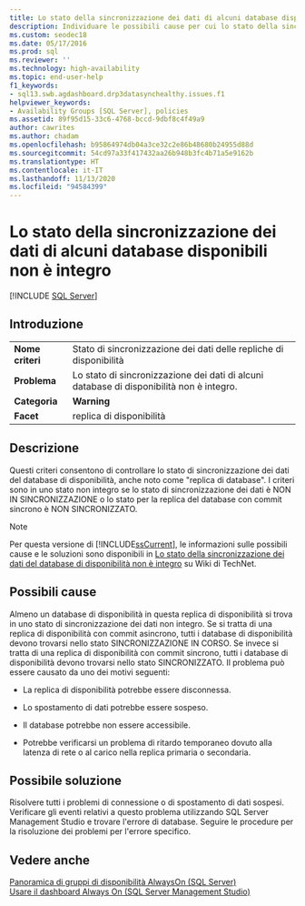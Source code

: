 ```yaml
---
title: Lo stato della sincronizzazione dei dati di alcuni database disponibili non è integro
description: Individuare le possibili cause per cui lo stato della sincronizzazione dei dati di alcuni database in un gruppo di disponibilità Always On non è integro.
ms.custom: seodec18
ms.date: 05/17/2016
ms.prod: sql
ms.reviewer: ''
ms.technology: high-availability
ms.topic: end-user-help
f1_keywords:
- sql13.swb.agdashboard.drp3datasynchealthy.issues.f1
helpviewer_keywords:
- Availability Groups [SQL Server], policies
ms.assetid: 89f95d15-33c6-4768-bccd-9dbf8c4f49a9
author: cawrites
ms.author: chadam
ms.openlocfilehash: b95864974db04a3ce32c2e86b48680b24955d88d
ms.sourcegitcommit: 54cd97a33f417432aa26b948b3fc4b71a5e9162b
ms.translationtype: HT
ms.contentlocale: it-IT
ms.lasthandoff: 11/13/2020
ms.locfileid: "94584399"
---
```

# <a name="data-synchronization-state-of-some-availability-database-is-not-healthy"></a>Lo stato della sincronizzazione dei dati di alcuni database disponibili non è integro
[!INCLUDE [SQL Server](../../../includes/applies-to-version/sqlserver.md)]
    
## <a name="introduction"></a>Introduzione  
  
|||  
|-|-|  
|**Nome criteri**|Stato di sincronizzazione dei dati delle repliche di disponibilità|  
|**Problema**|Lo stato di sincronizzazione dei dati di alcuni database di disponibilità non è integro.|  
|**Categoria**|**Warning**|  
|**Facet**|replica di disponibilità|  
  
## <a name="description"></a>Descrizione  
 Questi criteri consentono di controllare lo stato di sincronizzazione dei dati del database di disponibilità, anche noto come "replica di database". I criteri sono in uno stato non integro se lo stato di sincronizzazione dei dati è NON IN SINCRONIZZAZIONE o lo stato per la replica del database con commit sincrono è NON SINCRONIZZATO.  
  
> [!NOTE]  
>  Per questa versione di [!INCLUDE[ssCurrent](../../../includes/sscurrent-md.md)], le informazioni sulle possibili cause e le soluzioni sono disponibili in [Lo stato della sincronizzazione dei dati del database di disponibilità non è integro](https://go.microsoft.com/fwlink/p/?LinkId=220863) su Wiki di TechNet.  
  
## <a name="possible-causes"></a>Possibili cause  
 Almeno un database di disponibilità in questa replica di disponibilità si trova in uno stato di sincronizzazione dei dati non integro. Se si tratta di una replica di disponibilità con commit asincrono, tutti i database di disponibilità devono trovarsi nello stato SINCRONIZZAZIONE IN CORSO. Se invece si tratta di una replica di disponibilità con commit sincrono, tutti i database di disponibilità devono trovarsi nello stato SINCRONIZZATO. Il problema può essere causato da uno dei motivi seguenti:  
  
-   La replica di disponibilità potrebbe essere disconnessa.  
  
-   Lo spostamento di dati potrebbe essere sospeso.  
  
-   Il database potrebbe non essere accessibile.  
  
-   Potrebbe verificarsi un problema di ritardo temporaneo dovuto alla latenza di rete o al carico nella replica primaria o secondaria.  
  
## <a name="possible-solution"></a>Possibile soluzione  
 Risolvere tutti i problemi di connessione o di spostamento di dati sospesi. Verificare gli eventi relativi a questo problema utilizzando SQL Server Management Studio e trovare l'errore di database. Seguire le procedure per la risoluzione dei problemi per l'errore specifico.  
  
## <a name="see-also"></a>Vedere anche  
 [Panoramica di gruppi di disponibilità AlwaysOn &#40;SQL Server&#41;](../../../database-engine/availability-groups/windows/overview-of-always-on-availability-groups-sql-server.md)   
 [Usare il dashboard Always On &#40;SQL Server Management Studio&#41;](../../../database-engine/availability-groups/windows/use-the-always-on-dashboard-sql-server-management-studio.md)  
  
  
